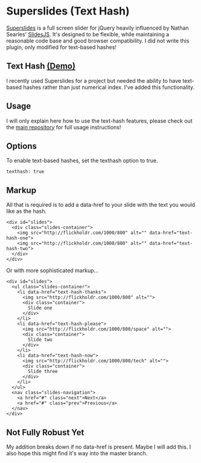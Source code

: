 # Superslides (Text Hash)
[Superslides](https://github.com/nicinabox/superslides) is a full screen slider for jQuery heavily influenced by Nathan Searles' [SlidesJS](https://github.com/nathansearles/slides/). It's designed to be flexible, while maintaining a reasonable code base and good browser compatibility. I did not write this plugin, only modified for text-based hashes!

## Text Hash [(Demo)](http://jongacnik.com/dev/superslides/demo/#text-hash)

I recently used Superslides for a project but needed the ability to have text-based hashes rather than just numerical index. I've added this functionality.

## Usage

I will only explain here how to use the text-hash features, please check out the [main repository](https://github.com/nicinabox/superslides) for full usage instructions!

## Options

To enable text-based hashes, set the texthash option to true.

    texthash: true
    
## Markup

All that is required is to add a data-href to your slide with the text you would like as the hash.

    <div id="slides">
      <div class="slides-container">
        <img src="http://flickholdr.com/1000/800" alt="" data-href="text-hash-one">
        <img src="http://flickholdr.com/1000/800" alt="" data-href="text-hash-two">
      </div>
    </div>

Or with more sophisticated markup...

    <div id="slides">
      <ul class="slides-container">
        <li data-href="text-hash-thanks">
          <img src="http://flickholdr.com/1000/800" alt="">
          <div class="container">
            Slide one
          </div>
        </li>
        <li data-href="text-hash-please">
          <img src="http://flickholdr.com/1000/800/space" alt="">
          <div class="container">
            Slide two
          </div>
        </li>
        <li data-href="text-hash-now">
          <img src="http://flickholdr.com/1000/800/tech" alt="">
          <div class="container">
            Slide three
          </div>
        </li>
      </ul>
      <nav class="slides-navigation">
        <a href="#" class="next">Next</a>
        <a href="#" class="prev">Previous</a>
      </nav>
    </div>

## Not Fully Robust Yet

My addition breaks down if no data-href is present. Maybe I will add this. I also hope this might find it's way into the master branch.